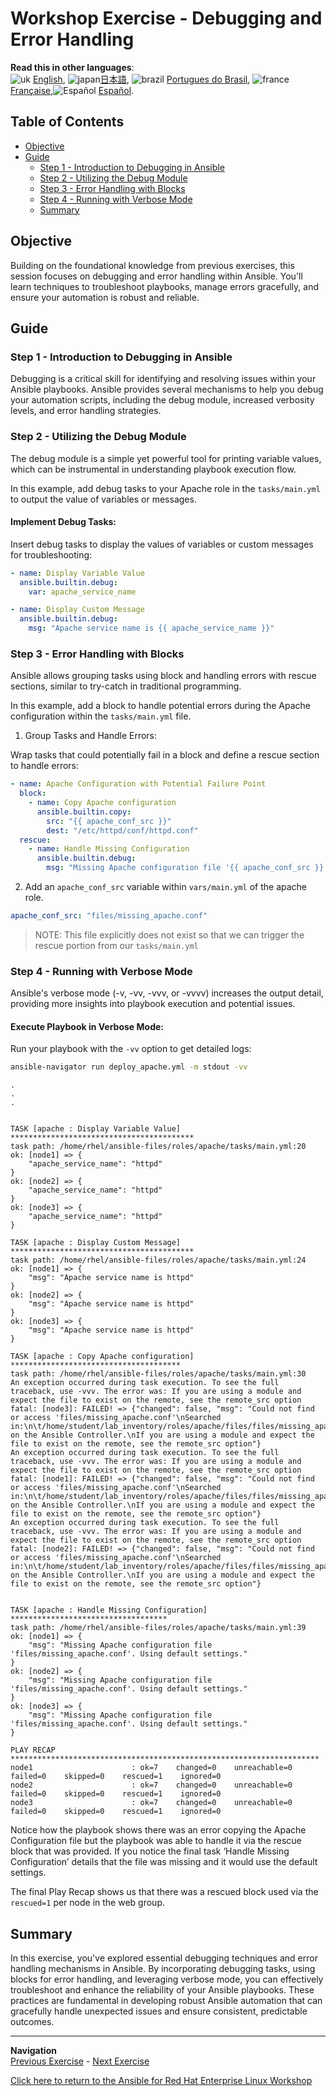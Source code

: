 # Workshop Exercise - Debugging and Error Handling

**Read this in other languages**:
<br>![uk](../../../images/uk.png) [English](README.md),  ![japan](../../../images/japan.png)[日本語](README.ja.md), ![brazil](../../../images/brazil.png) [Portugues do Brasil](README.pt-br.md), ![france](../../../images/fr.png) [Française](README.fr.md),![Español](../../../images/col.png) [Español](README.es.md).


## Table of Contents

- [Objective](#objective)
- [Guide](#guide)
  - [Step 1 - Introduction to Debugging in Ansible](#step-1---introduction-to-debugging-in-ansible)
  - [Step 2 - Utilizing the Debug Module](#step-2---utilizing-the-debug-module)
  - [Step 3 - Error Handling with Blocks](#step-3---error-handling-with-blocks)
  - [Step 4 - Running with Verbose Mode](#step-4---running-with-verbose-mode)
  - [Summary](#summary)

## Objective

Building on the foundational knowledge from previous exercises, this session focuses on debugging and error handling within Ansible. You'll learn techniques to troubleshoot playbooks, manage errors gracefully, and ensure your automation is robust and reliable.

## Guide

### Step 1 - Introduction to Debugging in Ansible

Debugging is a critical skill for identifying and resolving issues within your Ansible playbooks. Ansible provides several mechanisms to help you debug your automation scripts, including the debug module, increased verbosity levels, and error handling strategies.

### Step 2 - Utilizing the Debug Module

The debug module is a simple yet powerful tool for printing variable values, which can be instrumental in understanding playbook execution flow.

In this example, add debug tasks to your Apache role in the `tasks/main.yml` to output the value of variables or messages.

#### Implement Debug Tasks:

Insert debug tasks to display the values of variables or custom messages for troubleshooting:

```yaml
- name: Display Variable Value
  ansible.builtin.debug:
    var: apache_service_name

- name: Display Custom Message
  ansible.builtin.debug:
    msg: "Apache service name is {{ apache_service_name }}"
```

### Step 3 - Error Handling with Blocks

Ansible allows grouping tasks using block and handling errors with rescue sections, similar to try-catch in traditional programming.

In this example, add a block to handle potential errors during the Apache configuration within the `tasks/main.yml` file.

1. Group Tasks and Handle Errors:

Wrap tasks that could potentially fail in a block and define a rescue section to handle errors:

```yaml
- name: Apache Configuration with Potential Failure Point
  block:
    - name: Copy Apache configuration
      ansible.builtin.copy:
        src: "{{ apache_conf_src }}"
        dest: "/etc/httpd/conf/httpd.conf"
  rescue:
    - name: Handle Missing Configuration
      ansible.builtin.debug:
        msg: "Missing Apache configuration file '{{ apache_conf_src }}'. Using default settings."
```

2. Add an `apache_conf_src` variable within `vars/main.yml` of the apache role.

```yaml
apache_conf_src: "files/missing_apache.conf"
```

> NOTE: This file explicitly does not exist so that we can trigger the rescue portion from our `tasks/main.yml`

### Step 4 - Running with Verbose Mode

Ansible's verbose mode (-v, -vv, -vvv, or -vvvv) increases the output detail, providing more insights into playbook execution and potential issues.

#### Execute Playbook in Verbose Mode:

Run your playbook with the `-vv` option to get detailed logs:

```bash
ansible-navigator run deploy_apache.yml -m stdout -vv
```

```
.
.
.


TASK [apache : Display Variable Value] *****************************************
task path: /home/rhel/ansible-files/roles/apache/tasks/main.yml:20
ok: [node1] => {
    "apache_service_name": "httpd"
}
ok: [node2] => {
    "apache_service_name": "httpd"
}
ok: [node3] => {
    "apache_service_name": "httpd"
}

TASK [apache : Display Custom Message] *****************************************
task path: /home/rhel/ansible-files/roles/apache/tasks/main.yml:24
ok: [node1] => {
    "msg": "Apache service name is httpd"
}
ok: [node2] => {
    "msg": "Apache service name is httpd"
}
ok: [node3] => {
    "msg": "Apache service name is httpd"
}

TASK [apache : Copy Apache configuration] **************************************
task path: /home/rhel/ansible-files/roles/apache/tasks/main.yml:30
An exception occurred during task execution. To see the full traceback, use -vvv. The error was: If you are using a module and expect the file to exist on the remote, see the remote_src option
fatal: [node3]: FAILED! => {"changed": false, "msg": "Could not find or access 'files/missing_apache.conf'\nSearched in:\n\t/home/student/lab_inventory/roles/apache/files/files/missing_apache.conf\n\t/home/student/lab_inventory/roles/apache/files/missing_apache.conf\n\t/home/student/lab_inventory/roles/apache/tasks/files/files/missing_apache.conf\n\t/home/student/lab_inventory/roles/apache/tasks/files/missing_apache.conf\n\t/home/student/lab_inventory/files/files/missing_apache.conf\n\t/home/student/lab_inventory/files/missing_apache.conf on the Ansible Controller.\nIf you are using a module and expect the file to exist on the remote, see the remote_src option"}
An exception occurred during task execution. To see the full traceback, use -vvv. The error was: If you are using a module and expect the file to exist on the remote, see the remote_src option
fatal: [node1]: FAILED! => {"changed": false, "msg": "Could not find or access 'files/missing_apache.conf'\nSearched in:\n\t/home/student/lab_inventory/roles/apache/files/files/missing_apache.conf\n\t/home/student/lab_inventory/roles/apache/files/missing_apache.conf\n\t/home/student/lab_inventory/roles/apache/tasks/files/files/missing_apache.conf\n\t/home/student/lab_inventory/roles/apache/tasks/files/missing_apache.conf\n\t/home/student/lab_inventory/files/files/missing_apache.conf\n\t/home/student/lab_inventory/files/missing_apache.conf on the Ansible Controller.\nIf you are using a module and expect the file to exist on the remote, see the remote_src option"}
An exception occurred during task execution. To see the full traceback, use -vvv. The error was: If you are using a module and expect the file to exist on the remote, see the remote_src option
fatal: [node2]: FAILED! => {"changed": false, "msg": "Could not find or access 'files/missing_apache.conf'\nSearched in:\n\t/home/student/lab_inventory/roles/apache/files/files/missing_apache.conf\n\t/home/student/lab_inventory/roles/apache/files/missing_apache.conf\n\t/home/student/lab_inventory/roles/apache/tasks/files/files/missing_apache.conf\n\t/home/student/lab_inventory/roles/apache/tasks/files/missing_apache.conf\n\t/home/student/lab_inventory/files/files/missing_apache.conf\n\t/home/student/lab_inventory/files/missing_apache.conf on the Ansible Controller.\nIf you are using a module and expect the file to exist on the remote, see the remote_src option"}


TASK [apache : Handle Missing Configuration] ***********************************
task path: /home/rhel/ansible-files/roles/apache/tasks/main.yml:39
ok: [node1] => {
    "msg": "Missing Apache configuration file 'files/missing_apache.conf'. Using default settings."
}
ok: [node2] => {
    "msg": "Missing Apache configuration file 'files/missing_apache.conf'. Using default settings."
}
ok: [node3] => {
    "msg": "Missing Apache configuration file 'files/missing_apache.conf'. Using default settings."
}

PLAY RECAP *********************************************************************
node1                      : ok=7    changed=0    unreachable=0    failed=0    skipped=0    rescued=1    ignored=0   
node2                      : ok=7    changed=0    unreachable=0    failed=0    skipped=0    rescued=1    ignored=0   
node3                      : ok=7    changed=0    unreachable=0    failed=0    skipped=0    rescued=1    ignored=0 

```

Notice how the playbook shows there was an error copying the Apache Configuration file but the playbook was able to handle it via the rescue block that was provided. If you notice the final task ‘Handle Missing Configuration’ details that the file was missing and it would use the default settings. 

The final Play Recap shows us that there was a rescued block used via the `rescued=1` per node in the web group.

## Summary

In this exercise, you've explored essential debugging techniques and error handling mechanisms in Ansible. By incorporating debugging tasks, using blocks for error handling, and leveraging verbose mode, you can effectively troubleshoot and enhance the reliability of your Ansible playbooks. These practices are fundamental in developing robust Ansible automation that can gracefully handle unexpected issues and ensure consistent, predictable outcomes.

---
**Navigation**
<br>
[Previous Exercise](../1.7-role) - [Next Exercise](../2.1-intro)

[Click here to return to the Ansible for Red Hat Enterprise Linux Workshop](../README.md#section-1---ansible-engine-exercises)
